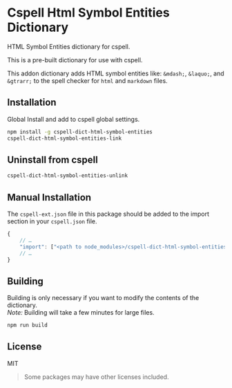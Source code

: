 # Cspell Html Symbol Entities Dictionary

HTML Symbol Entities dictionary for cspell.

This is a pre-built dictionary for use with cspell.

This addon dictionary adds HTML symbol entities like: `&mdash;`, `&laquo;`, and `&gtrarr;` to the spell checker for `html` and `markdown` files.


## Installation

Global Install and add to cspell global settings.

```sh
npm install -g cspell-dict-html-symbol-entities
cspell-dict-html-symbol-entities-link
```

## Uninstall from cspell

```sh
cspell-dict-html-symbol-entities-unlink
```

## Manual Installation

The `cspell-ext.json` file in this package should be added to the import section in your `cspell.json` file.
```javascript
{
    // …
    "import": ["<path to node_modules>/cspell-dict-html-symbol-entities/cspell-ext.json"],
    // …
}
```

## Building

Building is only necessary if you want to modify the contents of the dictionary.  
_Note:_ Building will take a few minutes for large files.

```sh
npm run build
```

## License

MIT
> Some packages may have other licenses included.
